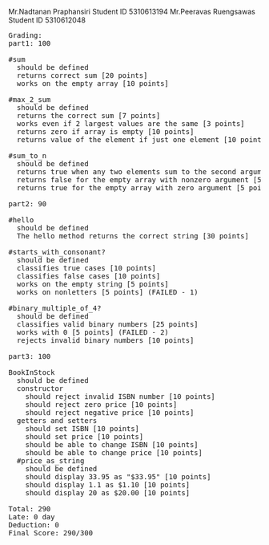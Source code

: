 Mr.Nadtanan Praphansiri Student ID 5310613194
Mr.Peeravas Ruengsawas  Student ID 5310612048

<pre>
Grading:
part1: 100

#sum
  should be defined
  returns correct sum [20 points]
  works on the empty array [10 points]

#max_2_sum
  should be defined
  returns the correct sum [7 points]
  works even if 2 largest values are the same [3 points]
  returns zero if array is empty [10 points]
  returns value of the element if just one element [10 points]

#sum_to_n
  should be defined
  returns true when any two elements sum to the second argument [30 points]
  returns false for the empty array with nonzero argument [5 points]
  returns true for the empty array with zero argument [5 points]

part2: 90

#hello
  should be defined
  The hello method returns the correct string [30 points]

#starts_with_consonant?
  should be defined
  classifies true cases [10 points]
  classifies false cases [10 points]
  works on the empty string [5 points]
  works on nonletters [5 points] (FAILED - 1)

#binary_multiple_of_4?
  should be defined
  classifies valid binary numbers [25 points]
  works with 0 [5 points] (FAILED - 2)
  rejects invalid binary numbers [10 points]

part3: 100

BookInStock
  should be defined
  constructor
    should reject invalid ISBN number [10 points]
    should reject zero price [10 points]
    should reject negative price [10 points]
  getters and setters
    should set ISBN [10 points]
    should set price [10 points]
    should be able to change ISBN [10 points]
    should be able to change price [10 points]
  #price_as_string
    should be defined
    should display 33.95 as "$33.95" [10 points]
    should display 1.1 as $1.10 [10 points]
    should display 20 as $20.00 [10 points]

Total: 290
Late: 0 day
Deduction: 0
Final Score: 290/300
</pre>


